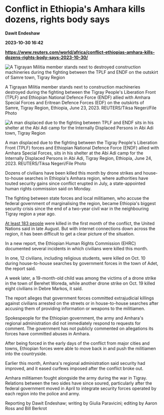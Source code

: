 # Conflict in Ethiopia's Amhara kills dozens, rights body says
**Dawit Endeshaw**

**2023-10-30 16:42**

**https://www.reuters.com/world/africa/conflict-ethiopias-amhara-kills-dozens-rights-body-says-2023-10-30/**

![A Tigrayan Militia member stands next to destroyed construction machineries during the fighting between the TPLF and ENDF on the outskirt of Samre town, Tigray Region](https://www.reuters.com/resizer/DxT3IRB7zLaevFKCcVlk36OF-6g=/1920x0/filters:quality(80)/cloudfront-us-east-2.images.arcpublishing.com/reuters/LMX6FM6WU5MTBMZD6LZD54TPEE.jpg)

A Tigrayan Militia member stands next to construction machineries destroyed during the fighting between the Tigray People's Liberation Front (TPLF) and Ethiopian National Defence Force (ENDF) allied with Amhara Special Forces and Eritrean Defence Forces (EDF) on the outskirts of Samre, Tigray Region, Ethiopia, June 23, 2023. REUTERS/Tiksa Negeri/File Photo

![A man displaced due to the fighting between TPLF and ENDF sits in his shelter at the Abi Adi camp for the Internally Displaced Persons in Abi Adi town, Tigray Region](https://www.reuters.com/resizer/TQnadGlY2dgtKhGWe58OBaEZXFY=/1920x0/filters:quality(80)/cloudfront-us-east-2.images.arcpublishing.com/reuters/B6OL7Q25YZKHBPU5HPXCBLEQCU.jpg)

A man displaced due to the fighting between the Tigray People's Liberation Front (TPLF) forces and Ethiopian National Defence Force (ENDF) allied with Amhara Special Forces, sits in his shelter at the Abi Adi camp for the Internally Displaced Persons in Abi Adi, Tigray Region, Ethiopia, June 24, 2023. REUTERS/Tiksa Negeri/File Photo

Dozens of civilians have been killed this month by drone strikes and house-to-house searches in Ethiopia's Amhara region, where authorities have touted security gains since conflict erupted in July, a state-appointed human rights commission said on Monday.

The fighting between state forces and local militiamen, who accuse the federal government of marginalising the region, became Ethiopia's biggest security crisis since the end of a two-year civil war in the neighbouring Tigray region a year ago.

[At least 183 people](https://www.reuters.com/world/africa/fighting-ethiopias-amhara-kills-least-183-un-says-2023-08-29/) were killed in the first month of the conflict, the United Nations said in late August. But with internet connections down across the region, it has been difficult to get a clear picture of the situation.

In a new report, the Ethiopian Human Rights Commission (EHRC) documented several incidents in which civilians were killed this month.

In one, 12 civilians, including religious students, were killed on Oct. 10 during house-to-house searches by government forces in the town of Adet, the report said.

A week later, a 19-month-old child was among the victims of a drone strike in the town of Berehet Woreda, while another drone strike on Oct. 19 killed eight civilians in Debre Markos, it said.

The report alleges that government forces committed extrajudicial killings against civilians arrested on the streets or in house-to-house searches after accusing them of providing information or weapons to the militiamen.

Spokespeople for the Ethiopian government, the army and Amhara's regional administration did not immediately respond to requests for comment. The government has not publicly commented on allegations its forces have committed abuses in Amhara.

After being forced in the early days of the conflict from major cities and towns, Ethiopian forces were able to move back in and push the militiamen into the countryside.

Earlier this month, Amhara's regional administration said security had improved, and it eased curfews imposed after the conflict broke out.

Amhara militiamen fought alongside the army during the war in Tigray. Relations between the two sides have since soured, particularly after the federal government moved in April to integrate security forces operated by each region into the police and army.

Reporting by Dawit Endeshaw; writing by Giulia Paravicini; editing by Aaron Ross and Bill Berkrot